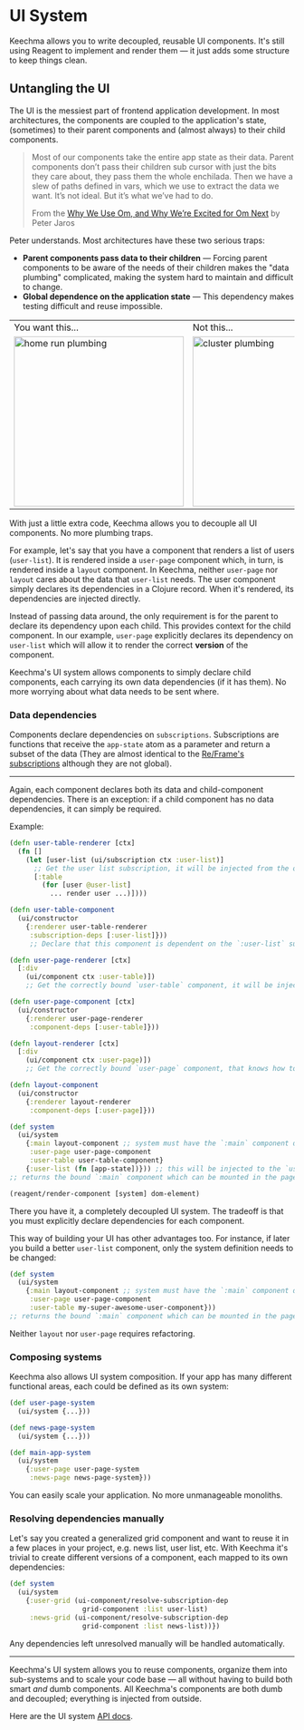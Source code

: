 # UI System

Keechma allows you to write decoupled, reusable UI components. It's still using Reagent to implement and render them — it just adds some structure to keep things clean.

## Untangling the UI

The UI is the messiest part of frontend application development. In most architectures, the components are coupled to the application's state, (sometimes) to their parent components and (almost always) to their child components.

>Most of our components take the entire app state as their data. Parent components don’t pass their children sub cursor with just the bits they care about, they pass them the whole enchilada. Then we have a slew of paths defined in vars, which we use to extract the data we want. It’s not ideal. But it’s what we’ve had to do.
>
>From the [Why We Use Om, and Why We’re Excited for Om Next](http://blog.circleci.com/why-we-use-om-and-why-were-excited-for-om-next/) by Peter Jaros

Peter understands. Most architectures have these two serious traps:

- **Parent components pass data to their children** — Forcing parent components to be aware of the needs of their children makes the "data plumbing" complicated, making the system hard to maintain and difficult to change.
- **Global dependence on the application state** — This dependency makes testing difficult and reuse impossible.

<table>
<tr><td>You want this...</td><td>Not this...</td></tr>
<tr>
<td><img src="http://i.imgur.com/YVxxNUl.jpg" alt="home run plumbing" width=300/></td>
<td><img src="http://www.stephenadams.com/badplumbing/images/badplumbing_16.jpg" alt="cluster plumbing" width=300/></td>
</tr>
</table>

With just a little extra code, Keechma allows you to decouple all UI components. No more plumbing traps.

For example, let's say that you have a component that renders a list of users (`user-list`). It is rendered inside a `user-page` component which, in turn, is rendered inside a `layout` component. In Keechma, neither `user-page` nor `layout` cares about the data that `user-list` needs. The user component simply declares its dependencies in a Clojure record. When it's rendered, its dependencies are injected directly.

Instead of passing data around, the only requirement is for the parent to declare its dependency upon each child. This provides context for the child component. In our example, `user-page` explicitly declares its dependency on `user-list` which will allow it to render the correct **version** of the component.

Keechma's UI system allows components to simply declare child components, each carrying its own data dependencies (if it has them). No more worrying about what data needs to be sent where.

### Data dependencies

Components declare dependencies on `subscriptions`. Subscriptions are functions that receive the `app-state` atom as a parameter and return a subset of the data (They are almost identical to the [Re/Frame's subscriptions](https://github.com/Day8/re-frame#subscribe) although they are not global).

---

Again, each component declares both its data and child-component dependencies. There is an exception: if a child component has no data dependencies, it can simply be required.

Example:

```clojure
(defn user-table-renderer [ctx]
  (fn []
    (let [user-list (ui/subscription ctx :user-list)]
      ;; Get the user list subscription, it will be injected from the outside
      [:table
        (for [user @user-list]
          ... render user ...)])))

(defn user-table-component
  (ui/constructor
    {:renderer user-table-renderer
     :subscription-deps [:user-list]}))
     ;; Declare that this component is dependent on the `:user-list` subscription

(defn user-page-renderer [ctx]
  [:div
    (ui/component ctx :user-table)])
    ;; Get the correctly bound `user-table` component, it will be injected from the outside

(defn user-page-component [ctx]
  (ui/constructor
    {:renderer user-page-renderer
     :component-deps [:user-table]}))

(defn layout-renderer [ctx]
  [:div
    (ui/component ctx :user-page)])
    ;; Get the correctly bound `user-page` component, that knows how to render the user list. It will be injected from the outside

(defn layout-component
  (ui/constructor
    {:renderer layout-renderer
     :component-deps [:user-page]}))

(def system
  (ui/system
    {:main layout-component ;; system must have the `:main` component defined
     :user-page user-page-component
     :user-table user-table-component}
    {:user-list (fn [app-state])})) ;; this will be injected to the `user-table` component as the `:user-list` subscription
;; returns the bound `:main` component which can be mounted in the page

(reagent/render-component [system] dom-element)
```

There you have it, a completely decoupled UI system. The tradeoff is that you must explicitly declare dependencies for each component.

This way of building your UI has other advantages too. For instance, if later you build a better `user-list` component, only the system definition needs to be changed:

```clojure
(def system
  (ui/system
    {:main layout-component ;; system must have the `:main` component defined
     :user-page user-page-component
     :user-table my-super-awesome-user-component}))
;; returns the bound `:main` component which can be mounted in the page
```

Neither `layout` nor `user-page` requires refactoring.

### Composing systems

Keechma also allows UI system composition. If your app has many different functional areas, each could be defined as its own system:

```clojure
(def user-page-system
  (ui/system {...}))

(def news-page-system
  (ui/system {...}))

(def main-app-system
  (ui/system
    {:user-page user-page-system
     :news-page news-page-system}))
```

You can easily scale your application. No more unmanageable monoliths.

### Resolving dependencies manually

Let's say you created a generalized grid component and want to reuse it in a few places in your project, e.g. news list, user list, etc. With Keechma it's trivial to create different versions of a component, each mapped to its own dependencies:

```clojure
(def system
  (ui/system
    {:user-grid (ui-component/resolve-subscription-dep
                  grid-component :list user-list)
     :news-grid (ui-component/resolve-subscription-dep
                  grid-component :list news-list))})
```

Any dependencies left unresolved manually will be handled automatically.

---

Keechma's UI system allows you to reuse components, organize them into sub-systems and to scale your code base — all without having to build both smart _and_ dumb components. All Keechma's components are both dumb and decoupled; everything is injected from outside.

Here are the UI system [API docs](/api/keechma/keechma_ui-component/).
